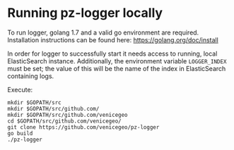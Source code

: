 # Running pz-logger locally

To run logger, golang 1.7 and a valid go environment are required. Installation instructions can be found here: https://golang.org/doc/install

In order for logger to successfully start it needs access to running, local ElasticSearch instance.
Additionally, the environment variable `LOGGER_INDEX` must be set; the value of this will be the name of the index in ElasticSearch containing logs.

Execute:
```
mkdir $GOPATH/src
mkdir $GOPATH/src/github.com/
mkdir $GOPATH/src/github.com/venicegeo
cd $GOPATH/src/github.com/venicegeo/
git clone https://github.com/venicegeo/pz-logger
go build
./pz-logger
```
